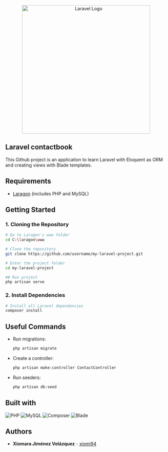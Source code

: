 <p align="center"><a href="https://laravel.com" target="_blank"><img src="https://raw.githubusercontent.com/laravel/art/master/logo-lockup/5%20SVG/2%20CMYK/1%20Full%20Color/laravel-logolockup-cmyk-red.svg" width="400" alt="Laravel Logo"></a></p>


## Laravel contactbook

This Github project is an application to learn Laravel with Eloquent as ORM and creating views with Blade templates.

## Requirements

- [Laragon](https://laragon.org/download/) (includes PHP and MySQL)

## Getting Started
### 1. Cloning the Repository

```bash
# Go to Laragon's www folder
cd C:\laragon\www

# Clone the repository
git clone https://github.com/username/my-laravel-project.git

# Enter the project folder
cd my-laravel-project

## Run project
php artisan serve
``` 

### 2. Install Dependencies
```php
# Install all Laravel dependencies
composer install
```

## Useful Commands
* Run migrations: 
    ```php
    php artisan migrate
    ```

* Create a controller: 
    ```php
    php artisan make:controller ContactController
    ```

* Run seeders: 
    ```php
    php artisan db:seed
    ```

## Built with
![PHP](https://img.shields.io/badge/PHP-777BB4?style=for-the-badge&logo=php&logoColor=white)
![MySQL](https://img.shields.io/badge/MySQL-4479A1?style=for-the-badge&logo=mysql&logoColor=white)
![Composer](https://img.shields.io/badge/Composer-000000?style=for-the-badge&logo=composer&logoColor=white)
![Blade](https://img.shields.io/badge/Blade-FB503B?style=for-the-badge&logo=laravel&logoColor=white)

## Authors

* **Xiomara Jiménez Velázquez** - [xiomi94](https://https://github.com/xiomi94)
